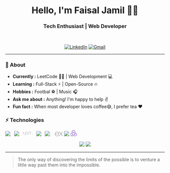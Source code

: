 <h1 align="center"> Hello, I'm Faisal Jamil 👨‍💻 </h1>

<h3 align="center">  Tech Enthusiast | Web Developer </h3> <br>

<p align="center"> 
<a href="https://www.linkedin.com/in/faisaljamil25/"><img alt="LinkedIn" src="https://img.shields.io/badge/Linkedin-%230077B5?style=for-the-badge&logo=Linkedin&logoColor=white&&link=https://www.linkedin.com/in/faisaljamil25/"></a>
<a href="mailto:faisalmanit23@gmail.com"><img alt="Gmail" src="https://img.shields.io/badge/-Gmail-c14438?style=for-the-badge&logo=Gmail&logoColor=white&link=mailto:faisalmanit23@gmail.com"></a>
</p>

---------------------------------------------------------------------------------------------------------------------------------------------------------------------------------

### 🤔 About

-  **Currently :**  LeetCode 👨‍💻 | Web Development :computer:
-  **Learning :** Full-Stack :zap: | Open-Source :fire:	
-  **Hobbies :** Footbal :soccer: | Music :headphones:
-  **Ask me about :** Anything! I'm happy to help :v:
-  **Fun fact :** When most developer loves coffee:sweat_smile:, I prefer tea :heart: 


### ⚡ Technologies

<p>

<img width="4%" src="https://www.vectorlogo.zone/logos/reactjs/reactjs-icon.svg">&nbsp;&nbsp;
<img width="4%" src="https://www.vectorlogo.zone/logos/nodejs/nodejs-icon.svg">&nbsp;&nbsp;
<img width="6%" src="https://raw.githubusercontent.com/faisaljamil25/faisaljamil25/065197662fb615d498e8a12d2ae91475d936cf06/icons/nextjs.svg">&nbsp;&nbsp;
<img width="4%" src="https://www.svgrepo.com/show/303206/javascript-logo.svg">&nbsp;&nbsp;
<img width="4%" src="https://www.vectorlogo.zone/logos/typescriptlang/typescriptlang-icon.svg">&nbsp;&nbsp;&nbsp;
<img width="5%" src="https://raw.githubusercontent.com/faisaljamil25/faisaljamil25/dacb4bfc56996fb0bffffd813e29af23b06faed2/icons/express.svg">
<img width="4%" src="https://www.vectorlogo.zone/logos/mongodb/mongodb-icon.svg">
<img width="4%" src="https://raw.githubusercontent.com/faisaljamil25/faisaljamil25/8842e812d7f7bd9a9d4a1779631df091fa55e651/icons/redux.svg">&nbsp;
<br />
</p>


<p align="center">
  <img src="https://github-readme-stats.vercel.app/api?username=faisaljamil25&count_private=true&show_icons=true" height="170px">
  <img src="https://github-readme-stats.vercel.app/api/top-langs/?username=faisaljamil25&langs_count=8&layout=compact" height="170px">
</p>

-------------------------------------------------------------------------------------------------------------------------------------------------------------------------------

> The only way of discovering the limits of the possible is to venture a little way past them into the impossible.
